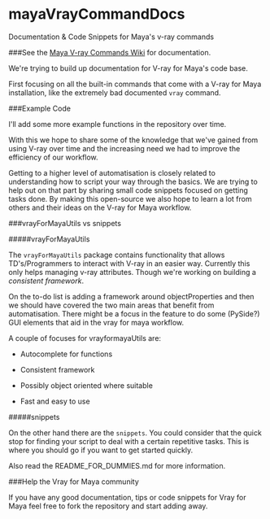 mayaVrayCommandDocs
===================

Documentation & Code Snippets for Maya's v-ray commands

###See the [Maya V-ray Commands Wiki](https://github.com/BigRoy/mayaVrayCommandDocs/wiki) for documentation.

We're trying to build up documentation for V-ray for Maya's code base. 

First focusing on all the built-in commands that come with a V-ray for Maya installation, like the extremely bad documented `vray` command.


###Example Code

I'll add some more example functions in the repository over time.

With this we hope to share some of the knowledge that we've gained from using V-ray over time and the increasing need we had to improve the efficiency of our workflow. 

Getting to a higher level of automatisation is closely related to understanding how to script your way through the basics. We are trying to help out on that part by sharing small code snippets focused on getting tasks done. By making this open-source we also hope to learn a lot from others and their ideas on the V-ray for Maya workflow.


###vrayForMayaUtils vs snippets

#####vrayForMayaUtils

The `vrayForMayaUtils` package contains functionality that allows TD's/Programmers to interact with V-ray in an
easier way. Currently this only helps managing v-ray attributes. Though we're working on building a _consistent
framework_.

On the to-do list is adding a framework around objectProperties and then we should have covered the two
main areas that benefit from automatisation. There might be a focus in the feature to do some (PySide?) GUI elements
that aid in the vray for maya workflow.

A couple of focuses for vrayformayaUtils are:

- Autocomplete for functions

- Consistent framework

- Possibly object oriented where suitable

- Fast and easy to use

#####snippets

On the other hand there are the `snippets`. You could consider that the quick stop for finding your script to deal with
a certain repetitive tasks. This is where you should go if you want to get started quickly.

Also read the README_FOR_DUMMIES.md for more information.


###Help the Vray for Maya community

If you have any good documentation, tips or code snippets for Vray for Maya feel free to fork the repository and start adding away.

